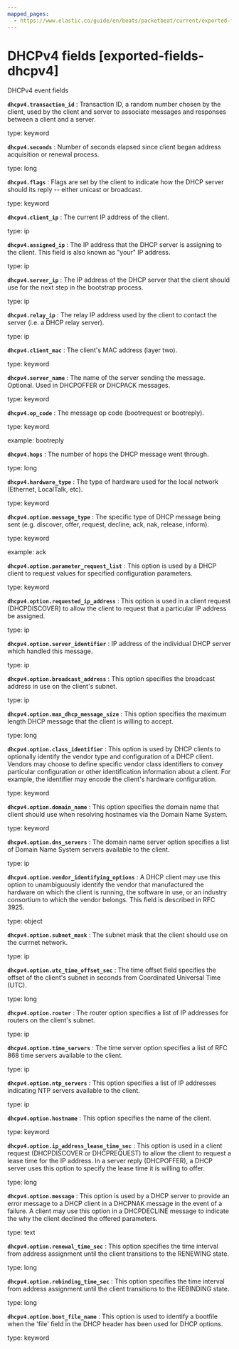 ```yaml
---
mapped_pages:
  - https://www.elastic.co/guide/en/beats/packetbeat/current/exported-fields-dhcpv4.html
---
```


# DHCPv4 fields [exported-fields-dhcpv4]

DHCPv4 event fields



**`dhcpv4.transaction_id`**
:   Transaction ID, a random number chosen by the
client, used by the client and server to associate
messages and responses between a client and a
server.

type: keyword


**`dhcpv4.seconds`**
:   Number of seconds elapsed since client began address acquisition or
renewal process.

type: long


**`dhcpv4.flags`**
:   Flags are set by the client to indicate how the DHCP server should
its reply -- either unicast or broadcast.

type: keyword


**`dhcpv4.client_ip`**
:   The current IP address of the client.

type: ip


**`dhcpv4.assigned_ip`**
:   The IP address that the DHCP server is assigning to the client.
This field is also known as "your" IP address.

type: ip


**`dhcpv4.server_ip`**
:   The IP address of the DHCP server that the client should use for the
next step in the bootstrap process.

type: ip


**`dhcpv4.relay_ip`**
:   The relay IP address used by the client to contact the server
(i.e. a DHCP relay server).

type: ip


**`dhcpv4.client_mac`**
:   The client's MAC address (layer two).

type: keyword


**`dhcpv4.server_name`**
:   The name of the server sending the message. Optional. Used in
DHCPOFFER or DHCPACK messages.

type: keyword


**`dhcpv4.op_code`**
:   The message op code (bootrequest or bootreply).

type: keyword

example: bootreply


**`dhcpv4.hops`**
:   The number of hops the DHCP message went through.

type: long


**`dhcpv4.hardware_type`**
:   The type of hardware used for the local network (Ethernet,
LocalTalk, etc).

type: keyword



**`dhcpv4.option.message_type`**
:   The specific type of DHCP message being sent (e.g. discover,
offer, request, decline, ack, nak, release, inform).

type: keyword

example: ack


**`dhcpv4.option.parameter_request_list`**
:   This option is used by a DHCP client to request values for
specified configuration parameters.

type: keyword


**`dhcpv4.option.requested_ip_address`**
:   This option is used in a client request (DHCPDISCOVER) to allow
the client to request that a particular IP address be assigned.

type: ip


**`dhcpv4.option.server_identifier`**
:   IP address of the individual DHCP server which handled this
message.

type: ip


**`dhcpv4.option.broadcast_address`**
:   This option specifies the broadcast address in use on the
client's subnet.

type: ip


**`dhcpv4.option.max_dhcp_message_size`**
:   This option specifies the maximum length DHCP message that the
client is willing to accept.

type: long


**`dhcpv4.option.class_identifier`**
:   This option is used by DHCP clients to optionally identify the
vendor type and configuration of a DHCP client. Vendors may
choose to define specific vendor class identifiers to convey
particular configuration or other identification information
about a client.  For example, the identifier may encode the
client's hardware configuration.

type: keyword


**`dhcpv4.option.domain_name`**
:   This option specifies the domain name that client should use
when resolving hostnames via the Domain Name System.

type: keyword


**`dhcpv4.option.dns_servers`**
:   The domain name server option specifies a list of Domain Name
System servers available to the client.

type: ip


**`dhcpv4.option.vendor_identifying_options`**
:   A DHCP client may use this option to unambiguously identify the
vendor that manufactured the hardware on which the client is
running, the software in use, or an industry consortium to which
the vendor belongs. This field is described in RFC 3925.

type: object


**`dhcpv4.option.subnet_mask`**
:   The subnet mask that the client should use on the currnet
network.

type: ip


**`dhcpv4.option.utc_time_offset_sec`**
:   The time offset field specifies the offset of the client's
subnet in seconds from Coordinated Universal Time (UTC).

type: long


**`dhcpv4.option.router`**
:   The router option specifies a list of IP addresses for routers
on the client's subnet.

type: ip


**`dhcpv4.option.time_servers`**
:   The time server option specifies a list of RFC 868 time servers
available to the client.

type: ip


**`dhcpv4.option.ntp_servers`**
:   This option specifies a list of IP addresses indicating NTP
servers available to the client.

type: ip


**`dhcpv4.option.hostname`**
:   This option specifies the name of the client.

type: keyword


**`dhcpv4.option.ip_address_lease_time_sec`**
:   This option is used in a client request (DHCPDISCOVER or
DHCPREQUEST) to allow the client to request a lease time for the
IP address.  In a server reply (DHCPOFFER), a DHCP server uses
this option to specify the lease time it is willing to offer.

type: long


**`dhcpv4.option.message`**
:   This option is used by a DHCP server to provide an error message
to a DHCP client in a DHCPNAK message in the event of a failure.
A client may use this option in a DHCPDECLINE message to
indicate the why the client declined the offered parameters.

type: text


**`dhcpv4.option.renewal_time_sec`**
:   This option specifies the time interval from address assignment
until the client transitions to the RENEWING state.

type: long


**`dhcpv4.option.rebinding_time_sec`**
:   This option specifies the time interval from address assignment
until the client transitions to the REBINDING state.

type: long


**`dhcpv4.option.boot_file_name`**
:   This option is used to identify a bootfile when the 'file' field
in the DHCP header has been used for DHCP options.

type: keyword


